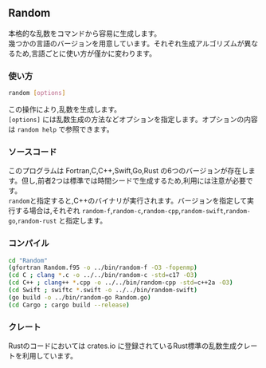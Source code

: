 ## Random

本格的な乱数をコマンドから容易に生成します。<br>
幾つかの言語のバージョンを用意しています。それぞれ生成アルゴリズムが異なるため,言語ごとに使い方が僅かに変わります。

### 使い方

```sh
random [options]
```
この操作により,乱数を生成します。<br>
`[options]` には乱数生成の方法などオプションを指定します。オプションの内容は `random help` で参照できます。

### ソースコード

このプログラムは Fortran,C,C++,Swift,Go,Rust の6つのバージョンが存在します。但し,前者2つは標準では時間シードで生成するため,利用には注意が必要です。<br>
`random`と指定すると,C++のバイナリが実行されます。バージョンを指定して実行する場合は,それぞれ `random-f`,`random-c`,`random-cpp`,`random-swift`,`random-go`,`random-rust` と指定します。

### コンパイル

```sh
cd "Random"
(gfortran Random.f95 -o ../bin/random-f -O3 -fopenmp)
(cd C ; clang *.c -o ../../bin/random-c -std=c17 -O3)
(cd C++ ; clang++ *.cpp -o ../../bin/random-cpp -std=c++2a -O3)
(cd Swift ; swiftc *.swift -o ../../bin/random-swift)
(go build -o ../bin/random-go Random.go)
(cd Cargo ; cargo build --release)
```

### クレート

Rustのコードにおいては crates.io に登録されているRust標準の乱数生成クレートを利用しています。